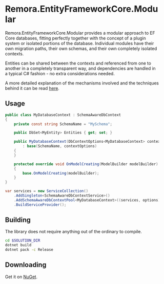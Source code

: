 Remora.EntityFrameworkCore.Modular
==============

Remora.EntityFrameworkCore.Modular provides a modular approach to EF Core databases, fitting perfectly together with the
concept of a plugin system or isolated portions of the database. Individual modules have their own migration paths,
their own schemas, and their own completely isolated contexts.

Entities can be shared between the contexts and referenced from one to another in a completely transparent way, and
dependencies are handled in a typical C# fashion - no extra considerations needed.

A more detailed explanation of the mechanisms involved and the techniques behind it can be read [here][2].

## Usage
```c#
public class MyDatabaseContext : SchemaAwareDbContext
{
    private const string SchemaName = "MySchema";

    public DbSet<MyEntity> Entities { get; set; }

    public MyDatabaseContext(DbContextOptions<MyDatabaseContext> contextOptions)
        : base(SchemaName, contextOptions)
    {
    }

    protected override void OnModelCreating(ModelBuilder modelBuilder)
    {
        base.OnModelCreating(modelBuilder);
    }
}
```

```c#
var services = new ServiceCollection()
    .AddSingleton<SchemaAwareDbContextService>()
    .AddSchemaAwareDbContextPool<MyDatabaseContext>((services, options) => ConfigureMyDatabaseContext(options))
    .BuildServiceProvider();
```

## Building
The library does not require anything out of the ordinary to compile.

```bash
cd $SOLUTION_DIR
dotnet build
dotnet pack -c Release
```

## Downloading
Get it on [NuGet][1].


[1]: https://www.nuget.org/packages/Remora.EntityFrameworkCore.Modular/
[2]: https://algiz.nu/blog/modularizing-your-database-with-ef-core/
